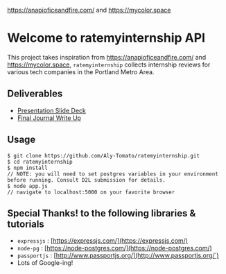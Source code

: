 https://anapioficeandfire.com/ and
https://mycolor.space
# Welcome to ratemyinternship API
This project takes inspiration from
https://anapioficeandfire.com/ and
https://mycolor.space, ```ratemyinternship``` collects internship 
reviews for various tech companies in the Portland Metro Area.

## Deliverables
* [Presentation Slide Deck](https://docs.google.com/presentation/d/1H3ECGM4TvBty5PK589wIaeyzI2EnFXG99Ya_Edq6qDo/edit?usp=sharing)
* [Final Journal Write Up](https://docs.google.com/document/d/1eoy8vAsvcOhpp9NGaC3XhNYYwW8scF-YsuNqG02q1MM/edit?usp=sharing)

## Usage
```
$ git clone https://github.com/Aly-Tomato/ratemyinternship.git
$ cd ratemyinternship
$ npm install
// NOTE: you will need to set postgres variables in your environment before running. Consult D2L submission for details.
$ node app.js
// navigate to localhost:5000 on your favorite browser
```
## Special Thanks! to the following libraries & tutorials
* `expressjs` : [https://expressjs.com/](https://expressjs.com/)
* `node-pg` : [https://node-postgres.com/](https://node-postgres.com/)
* `passportjs` : [http://www.passportjs.org/](http://www.passportjs.org/`)
* Lots of Google-ing!
